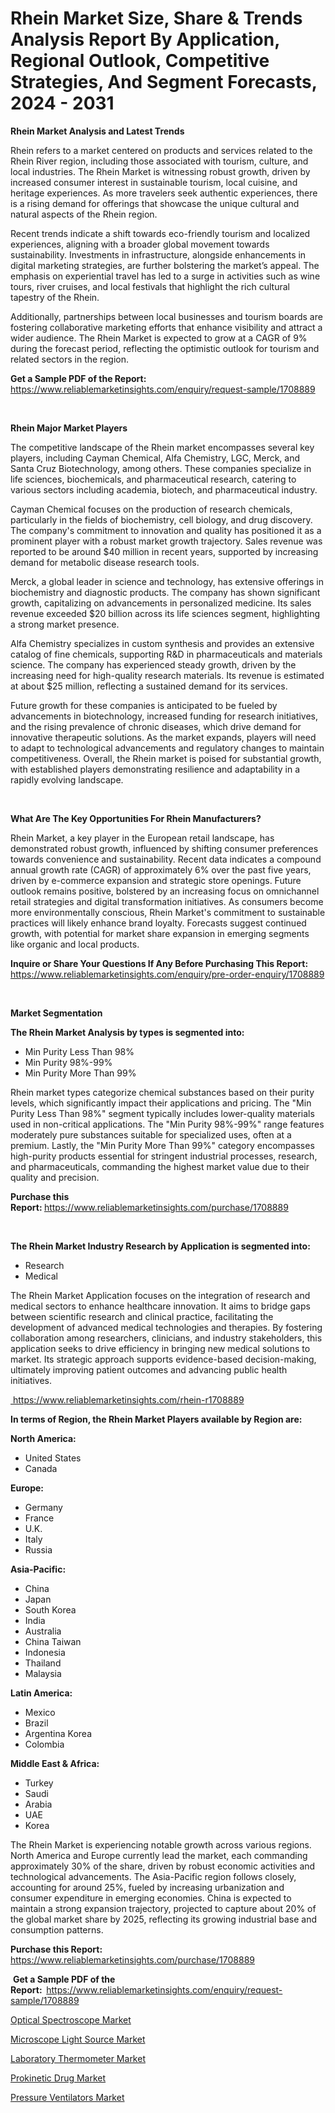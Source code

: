 <p><h1>Rhein Market Size, Share & Trends Analysis Report By Application, Regional Outlook, Competitive Strategies, And Segment Forecasts, 2024 - 2031</h1></p><p><strong>Rhein Market Analysis and Latest Trends</strong></p>
<p><p>Rhein refers to a market centered on products and services related to the Rhein River region, including those associated with tourism, culture, and local industries. The Rhein Market is witnessing robust growth, driven by increased consumer interest in sustainable tourism, local cuisine, and heritage experiences. As more travelers seek authentic experiences, there is a rising demand for offerings that showcase the unique cultural and natural aspects of the Rhein region.</p><p>Recent trends indicate a shift towards eco-friendly tourism and localized experiences, aligning with a broader global movement towards sustainability. Investments in infrastructure, alongside enhancements in digital marketing strategies, are further bolstering the market’s appeal. The emphasis on experiential travel has led to a surge in activities such as wine tours, river cruises, and local festivals that highlight the rich cultural tapestry of the Rhein. </p><p>Additionally, partnerships between local businesses and tourism boards are fostering collaborative marketing efforts that enhance visibility and attract a wider audience. The Rhein Market is expected to grow at a CAGR of 9% during the forecast period, reflecting the optimistic outlook for tourism and related sectors in the region.</p></p>
<p><strong>Get a Sample PDF of the Report:&nbsp;</strong> <a href="https://www.reliablemarketinsights.com/enquiry/request-sample/1708889?utm_campaign=1602&utm_medium=2&utm_source=Github&utm_content=ia&utm_term=21102024&utm_id=rhein">https://www.reliablemarketinsights.com/enquiry/request-sample/1708889</a></p>
<p>&nbsp;</p>
<p><strong>Rhein Major Market Players</strong></p>
<p><p>The competitive landscape of the Rhein market encompasses several key players, including Cayman Chemical, Alfa Chemistry, LGC, Merck, and Santa Cruz Biotechnology, among others. These companies specialize in life sciences, biochemicals, and pharmaceutical research, catering to various sectors including academia, biotech, and pharmaceutical industry.</p><p>Cayman Chemical focuses on the production of research chemicals, particularly in the fields of biochemistry, cell biology, and drug discovery. The company's commitment to innovation and quality has positioned it as a prominent player with a robust market growth trajectory. Sales revenue was reported to be around $40 million in recent years, supported by increasing demand for metabolic disease research tools.</p><p>Merck, a global leader in science and technology, has extensive offerings in biochemistry and diagnostic products. The company has shown significant growth, capitalizing on advancements in personalized medicine. Its sales revenue exceeded $20 billion across its life sciences segment, highlighting a strong market presence.</p><p>Alfa Chemistry specializes in custom synthesis and provides an extensive catalog of fine chemicals, supporting R&D in pharmaceuticals and materials science. The company has experienced steady growth, driven by the increasing need for high-quality research materials. Its revenue is estimated at about $25 million, reflecting a sustained demand for its services.</p><p>Future growth for these companies is anticipated to be fueled by advancements in biotechnology, increased funding for research initiatives, and the rising prevalence of chronic diseases, which drive demand for innovative therapeutic solutions. As the market expands, players will need to adapt to technological advancements and regulatory changes to maintain competitiveness. Overall, the Rhein market is poised for substantial growth, with established players demonstrating resilience and adaptability in a rapidly evolving landscape.</p></p>
<p>&nbsp;</p>
<p><strong>What Are The Key Opportunities For Rhein Manufacturers?</strong></p>
<p><p>Rhein Market, a key player in the European retail landscape, has demonstrated robust growth, influenced by shifting consumer preferences towards convenience and sustainability. Recent data indicates a compound annual growth rate (CAGR) of approximately 6% over the past five years, driven by e-commerce expansion and strategic store openings. Future outlook remains positive, bolstered by an increasing focus on omnichannel retail strategies and digital transformation initiatives. As consumers become more environmentally conscious, Rhein Market's commitment to sustainable practices will likely enhance brand loyalty. Forecasts suggest continued growth, with potential for market share expansion in emerging segments like organic and local products.</p></p>
<p><strong>Inquire or Share Your Questions If Any Before Purchasing This Report:</strong> <a href="https://www.reliablemarketinsights.com/enquiry/pre-order-enquiry/1708889?utm_campaign=1602&utm_medium=2&utm_source=Github&utm_content=ia&utm_term=21102024&utm_id=rhein">https://www.reliablemarketinsights.com/enquiry/pre-order-enquiry/1708889</a></p>
<p>&nbsp;</p>
<p><strong>Market Segmentation</strong></p>
<p><strong>The Rhein Market Analysis by types is segmented into:</strong></p>
<p><ul><li>Min Purity Less Than 98%</li><li>Min Purity 98%-99%</li><li>Min Purity More Than 99%</li></ul></p>
<p><p>Rhein market types categorize chemical substances based on their purity levels, which significantly impact their applications and pricing. The "Min Purity Less Than 98%" segment typically includes lower-quality materials used in non-critical applications. The "Min Purity 98%-99%" range features moderately pure substances suitable for specialized uses, often at a premium. Lastly, the "Min Purity More Than 99%" category encompasses high-purity products essential for stringent industrial processes, research, and pharmaceuticals, commanding the highest market value due to their quality and precision.</p></p>
<p><strong>Purchase this Report:&nbsp;</strong><a href="https://www.reliablemarketinsights.com/purchase/1708889?utm_campaign=1602&utm_medium=2&utm_source=Github&utm_content=ia&utm_term=21102024&utm_id=rhein">https://www.reliablemarketinsights.com/purchase/1708889</a></p>
<p>&nbsp;</p>
<p><strong>The Rhein Market Industry Research by Application is segmented into:</strong></p>
<p><ul><li>Research</li><li>Medical</li></ul></p>
<p><p>The Rhein Market Application focuses on the integration of research and medical sectors to enhance healthcare innovation. It aims to bridge gaps between scientific research and clinical practice, facilitating the development of advanced medical technologies and therapies. By fostering collaboration among researchers, clinicians, and industry stakeholders, this application seeks to drive efficiency in bringing new medical solutions to market. Its strategic approach supports evidence-based decision-making, ultimately improving patient outcomes and advancing public health initiatives.</p></p>
<p><a href="https://www.reliablemarketinsights.com/rhein-r1708889?utm_campaign=1602&utm_medium=2&utm_source=Github&utm_content=ia&utm_term=21102024&utm_id=rhein">&nbsp;https://www.reliablemarketinsights.com/rhein-r1708889</a></p>
<p><strong>In terms of Region, the Rhein Market Players available by Region are:</strong></p>
<p>
    <p> <strong> North America: </strong>
        <ul>
            <li>United States</li>
            <li>Canada</li>
        </ul>
        </p> 
    <p> <strong> Europe: </strong>
        <ul>
            <li>Germany</li>
            <li>France</li>
            <li>U.K.</li>
            <li>Italy</li>
            <li>Russia</li>
        </ul>
        </p> 
    <p> <strong> Asia-Pacific: </strong>
        <ul>
            <li>China</li>
            <li>Japan</li>
            <li>South Korea</li>
            <li>India</li>
            <li>Australia</li>
            <li>China Taiwan</li>
            <li>Indonesia</li>
            <li>Thailand</li>
            <li>Malaysia</li>
        </ul>
        </p> 
    <p> <strong> Latin America: </strong>
        <ul>
            <li>Mexico</li>
            <li>Brazil</li>
            <li>Argentina Korea</li>
            <li>Colombia</li>
        </ul>
        </p> 
    <p> <strong> Middle East & Africa: </strong>
        <ul>
            <li>Turkey</li>
            <li>Saudi</li>
            <li>Arabia</li>
            <li>UAE</li>
            <li>Korea</li>
        </ul>
    </p>
    </p>
<p><p>The Rhein Market is experiencing notable growth across various regions. North America and Europe currently lead the market, each commanding approximately 30% of the share, driven by robust economic activities and technological advancements. The Asia-Pacific region follows closely, accounting for around 25%, fueled by increasing urbanization and consumer expenditure in emerging economies. China is expected to maintain a strong expansion trajectory, projected to capture about 20% of the global market share by 2025, reflecting its growing industrial base and consumption patterns.</p></p>
<p><strong>Purchase this Report: </strong><a href="https://www.reliablemarketinsights.com/purchase/1708889?utm_campaign=1602&utm_medium=2&utm_source=Github&utm_content=ia&utm_term=21102024&utm_id=rhein">https://www.reliablemarketinsights.com/purchase/1708889</a></p>
<p>&nbsp;<strong>Get a Sample PDF of the Report:&nbsp;&nbsp;</strong><a href="https://www.reliablemarketinsights.com/enquiry/request-sample/1708889?utm_campaign=1602&utm_medium=2&utm_source=Github&utm_content=ia&utm_term=21102024&utm_id=rhein">https://www.reliablemarketinsights.com/enquiry/request-sample/1708889</a></p>
<p><strong></strong></p>
<p><p><a href="https://www.linkedin.com/pulse/emerging-technologies-reshaping-optical-spectroscope-market-impact-8potc?utm_campaign=1602&utm_medium=2&utm_source=Github&utm_content=ia&utm_term=21102024&utm_id=rhein">Optical Spectroscope Market</a></p><p><a href="https://www.linkedin.com/pulse/influencing-factors-microscope-light-source-market-insights-ndbfc?utm_campaign=1602&utm_medium=2&utm_source=Github&utm_content=ia&utm_term=21102024&utm_id=rhein">Microscope Light Source Market</a></p><p><a href="https://www.linkedin.com/pulse/deep-dive-laboratory-thermometer-market-itstrends-segmentation-gka8c?utm_campaign=1602&utm_medium=2&utm_source=Github&utm_content=ia&utm_term=21102024&utm_id=rhein">Laboratory Thermometer Market</a></p><p><a href="https://www.linkedin.com/pulse/pioneering-growth-analyzing-global-prokinetic-drug-market-dynamics-qorcc?utm_campaign=1602&utm_medium=2&utm_source=Github&utm_content=ia&utm_term=21102024&utm_id=rhein">Prokinetic Drug Market</a></p><p><a href="https://www.linkedin.com/pulse/pressure-ventilators-market-trends-strategic-insights-2024-2031-bcdic?utm_campaign=1602&utm_medium=2&utm_source=Github&utm_content=ia&utm_term=21102024&utm_id=rhein">Pressure Ventilators Market</a></p></p>